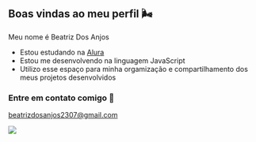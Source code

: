 ## Boas vindas ao meu perfil 🌬️

Meu nome é Beatriz Dos Anjos

- Estou estudando na [Alura](https://www.alura.com.br)
- Estou me desenvolvendo na linguagem JavaScript
- Utilizo esse espaço para minha orgamização e compartilhamento dos meus projetos desenvolvidos

### Entre em contato comigo 📧

beatrizdosanjos2307@gmail.com

![](https://media.tenor.com/q8GF_5i69isAAAAM/zjmlena-justin.gif)

